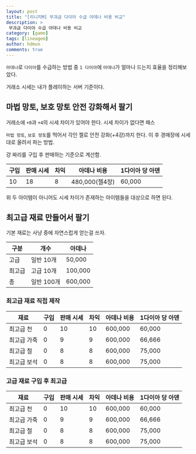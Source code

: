 ```yaml
---
layout: post
title: "[리니지M] 무과금 다이아 수급 아데나 비용 비교"
description: >
 무과금 다이아 수급 아데나 비용 비교
category: [game]
tags: [lineagem]
author: hdmun
comments: true
---
```


`아데나`로 `다이아`를 수급하는 방법 중 `1 다이아`에 `아데나`가 얼마나 드는지 효율을 정리해보았다.

거래소 시세는 내가 플레이하는 서버 기준이다.


## 마법 망토, 보호 망토 안전 강화해서 팔기

거래소에 `+0`과 `+4`의 시세 차이가 있어야 한다. 시세 차이가 없다면 패스

`마법 망토`, `보호 망토`를 먹어서 각인 젤로 안전 강화(+4강)까지 한다. 이 후 경매장에 시세대로 올려서 파는 방법.

걍 짜리를 구입 후 판매하는 기준으로 계산함.

구입 | 판매 시세 | 차익 | 아데나 비용 | 1다이아 당 아덴
--- | --- | --- | --- | ---
10 | 18 | 8 | 480,000(젤4장) | 60,000

위 두 아이템이 아니어도 시세 차이가 존재하는 아이템들을 대상으로 하면 된다.


## 최고급 재료 만들어서 팔기

기본 재료는 사냥 중에 자연스럽게 얻는걸 쓰자.

구분 | 개수 | 아데나
--- | --- | ---
고급 | 일반 10개 | 50,000
최고급 | 고급 10개 | 100,000
총 | 일반 100개 | 600,000

### 최고급 재료 직접 제작

재료 | 구입 | 판매 시세 | 차익 | 아데나 비용 | 1다이아 당 아덴
--- | --- | --- | --- | --- | ---
최고급 천 | 0 | 10 | 10 | 600,000 | 60,000
최고급 가죽 | 0 | 9 | 9 | 600,000 | 66,666
최고급 철 | 0 | 8 | 8 | 600,000 | 75,000
최고급 보석 | 0 | 8 | 8 | 600,000 | 75,000


### 고급 재료 구입 후 최고급 


재료 | 구입 | 판매 시세 | 차익 | 아데나 비용 | 1다이아 당 아덴
--- | --- | --- | --- | --- | ---
최고급 천 | 0 | 10 | 10 | 600,000 | 60,000
최고급 가죽 | 0 | 9 | 9 | 600,000 | 66,666
최고급 철 | 0 | 8 | 8 | 600,000 | 75,000
최고급 보석 | 0 | 8 | 8 | 600,000 | 75,000


